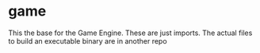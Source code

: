# game
This the base for the Game Engine. These are just imports. The actual files to build an executable binary are in another repo

